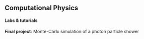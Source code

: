 ## Computational Physics
#### Labs & tutorials
**Final project**: Monte-Carlo simulation of a photon particle shower
